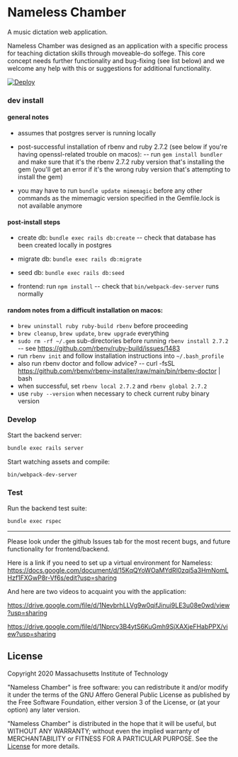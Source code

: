 # Nameless Chamber

A music dictation web application.

Nameless Chamber was designed as an application with a specific process
for teaching dictation skills through moveable-do solfege. This core concept needs
further functionality and bug-fixing (see list below) and we welcome any help with this
or suggestions for additional functionality.

[![Deploy](https://www.herokucdn.com/deploy/button.svg)](https://heroku.com/deploy?template=https://github.com/heroku/node-js-getting-started)


### dev install

#### general notes

- assumes that postgres server is running locally

- post-successful installation of rbenv and ruby 2.7.2 (see below if you're having openssl-related trouble on macos):
-- run `gem install bundler` and make sure that it's the rbenv 2.7.2 ruby version that's installing the gem (you'll get an error if it's the wrong ruby version that's attempting to install the gem)

- you may have to run `bundle update mimemagic` before any other commands as the mimemagic version specified in the Gemfile.lock is not available anymore

#### post-install steps

- create db: `bundle exec rails db:create`
-- check that database has been created locally in postgres
- migrate db: `bundle exec rails db:migrate`
- seed db: `bundle exec rails db:seed`

- frontend: run `npm install`
-- check that `bin/webpack-dev-server` runs normally

#### random notes from a difficult installation on macos:

- `brew uninstall ruby ruby-build rbenv` before proceeding
- `brew cleanup`, `brew update`, `brew upgrade` everything
- `sudo rm -rf ~/.gem` sub-directories before running `rbenv install 2.7.2`
-- see https://github.com/rbenv/ruby-build/issues/1483
- run `rbenv init` and follow installation instructions into `~/.bash_profile`
- also run rbenv doctor and follow advice?
-- curl -fsSL https://github.com/rbenv/rbenv-installer/raw/main/bin/rbenv-doctor | bash
- when successful, set `rbenv local 2.7.2` and `rbenv global 2.7.2`
- use `ruby --version` when necessary to check current ruby binary version


### Develop

Start the backend server:

```bash
bundle exec rails server
```

Start watching assets and compile:

```bash
bin/webpack-dev-server
```

### Test

Run the backend test suite:

```bash
bundle exec rspec
```

---

Please look under the github Issues tab for the most recent bugs, and future
functionality for frontend/backend.

Here is a link if you need to set up a virtual environment for Nameless:
https://docs.google.com/document/d/15KqQYoWOaMYdRl0zqi5a3HmNomLHzf1FXGwP8r-Vf6s/edit?usp=sharing

And here are two videos to acquaint you with the application:

https://drive.google.com/file/d/1NevbrhLLVg9w0qifJinui9LE3u08e0wd/view?usp=sharing

https://drive.google.com/file/d/1Nprcv3B4ytS6KuGmh9SjXAXjeFHabPPX/view?usp=sharing

## License

Copyright 2020 Massachusetts Institute of Technology

"Nameless Chamber" is free software: you can redistribute it and/or modify it under the terms of the GNU Affero General Public License as published by the Free Software Foundation, either version 3 of the License, or (at your option) any later version.

"Nameless Chamber" is distributed in the hope that it will be useful, but WITHOUT ANY WARRANTY; without even the implied warranty of MERCHANTABILITY or FITNESS FOR A PARTICULAR PURPOSE. See the [License](LICENSE.md) for more details.
